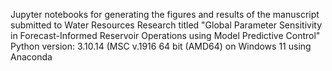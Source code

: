 Jupyter notebooks for generating the figures and results of the manuscript submitted to Water Resources Research titled "Global Parameter Sensitivity in Forecast-Informed Reservoir Operations using Model Predictive Control"
Python version: 3.10.14 (MSC v.1916 64 bit (AMD64) on Windows 11 using Anaconda

